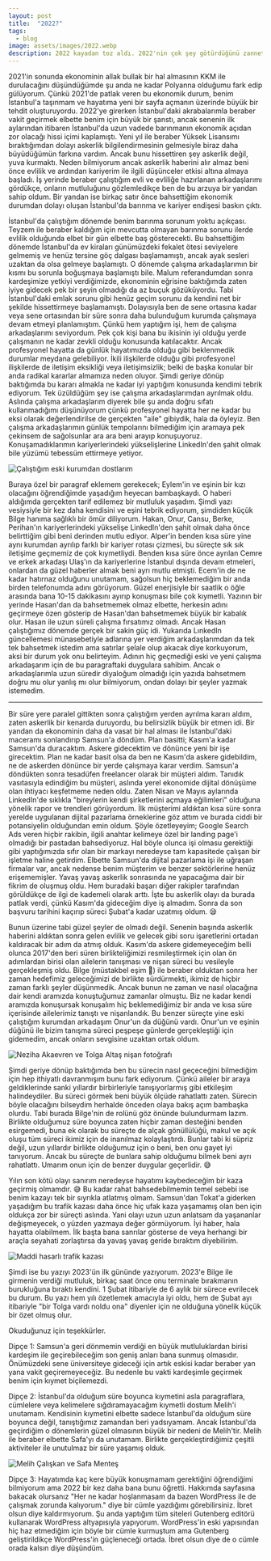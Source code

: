 ```yaml
---
layout: post
title:  "2022?"
tags:
  - blog
image: assets/images/2022.webp
description: 2022 kayadan toz aldı. 2022'nin çok şey götürdüğünü zannettiğim anlar olsa da yılın sonunda hiç de öyle olmadığını görmüş oldum. Geçtiğimiz yıl bir şeyler götürmüş olabilir, ancak yerine koyamayacağım pek çok şey kattı.
---
```

2021'in sonunda ekonominin allak bullak bir hal almasının KKM ile durulacağını düşündüğümde şu anda ne kadar Polyanna olduğumu fark edip gülüyorum. Çünkü 2021'de patlak veren bu ekonomik durum, benim İstanbul'a taşınmam ve hayatıma yeni bir sayfa açmanın üzerinde büyük bir tehdit oluşturuyordu. 2022'ye girerken İstanbul'daki akrabalarımla beraber vakit geçirmek elbette benim için büyük bir şanstı, ancak senenin ilk aylarından itibaren İstanbul'da uzun vadede barınmanın ekonomik açıdan zor olacağı hissi içimi kaplamıştı. Yeni yıl ile beraber Yüksek Lisansımı bıraktığımdan dolayı askerlik bilgilendirmesinin gelmesiyle biraz daha büyüdüğümün farkına vardım. Ancak bunu hissettiren şey askerlik değil, yuva kurmaktı. Neden bilmiyorum ancak askerlik haberini alır almaz beni önce evlilik ve ardından kariyerim ile ilgili düşünceler etkisi altına almaya başladı. İş yerinde beraber çalıştığım evli ve evliliğe hazırlanan arkadaşlarımı gördükçe, onların mutluluğunu gözlemledikçe ben de bu arzuya bir yandan sahip oldum. Bir yandan ise birkaç satır  önce bahsettiğim ekonomik durumdan dolayı oluşan İstanbul'da barınma ve kariyer endişesi baskın çıktı.

İstanbul'da çalıştığım dönemde benim barınma sorunum yoktu açıkçası. Teyzem ile beraber kaldığım için mevcutta olmayan barınma sorunu ilerde evlilik olduğunda elbet bir gün elbette baş gösterecekti. Bu bahsettiğim dönemde İstanbul'da ev kiraları günümüzdeki fekalet ötesi seviyelere gelmemiş ve henüz tersine göç dalgası başlamamıştı, ancak ayak sesleri uzaktan da olsa gelmeye başlamıştı. O dönemde çalışma arkadaşlarımın bir kısmı bu sorunla boğuşmaya başlamıştı bile. Malum referandumdan sonra kardeşimize yetkiyi verdiğimizde, ekonominin eğrisine baktığımda zaten iyiye gidecek pek bir şeyin olmadığı da az buçuk gözüküyordu. Tabi İstanbul'daki emlak sorunu gibi henüz geçim sorunu da kendini net bir şekilde hissettirmeye başlamamıştı. Dolayısıyla ben de sene ortasına kadar veya sene ortasından bir süre sonra daha bulunduğum kurumda çalışmaya devam etmeyi planlamıştım. Çünkü hem yaptığım işi, hem de çalışma arkadaşlarımı seviyordum. Pek çok kişi bana bu ikisinin iyi olduğu yerde çalışmanın ne kadar zevkli olduğu konusunda katılacaktır. Ancak profesyonel hayatta da günlük hayatımızda olduğu gibi beklenmedik durumlar meydana gelebiliyor. İkili ilişkilerde olduğu gibi profesyonel ilişkilerde de iletişim eksikliği veya iletişimsizlik; belki de başka konular bir anda radikal kararlar almamıza neden oluyor. Şimdi geriye dönüp baktığımda bu kararı almakla ne kadar iyi yaptığım konusunda kendimi tebrik ediyorum. Tek üzüldüğüm şey ise çalışma arkadaşlarımdan ayrılmak oldu. Aslında çalışma arkadaşlarım diyerek bile şu anda doğru sıfatı kullanmadığımı düşünüyorum çünkü profesyonel hayatta her ne kadar bu eksi olarak değerlendirilse de gerçekten "aile" gibiydik, hala da öyleyiz. Ben çalışma arkadaşlarımın günlük tempolarını bilmediğim için aramaya pek çekinsem de sağolsunlar ara ara beni arayıp konuşuyoruz. Konuşamadıklarımın kariyerlerindeki yükselişlerine LinkedIn'den şahit olmak bile yüzümü tebessüm ettirmeye yetiyor.

![Çalıştığım eski kurumdan dostlarım](/assets/images/gece-mesaisi.webp "Soldan sağa; Ben, Ecem, Elif, Alper ve Onur")

Buraya özel bir paragraf eklemem gerekecek; Eylem'in ve eşinin bir kızı olacağını öğrendiğimde yaşadığım heyecan bambaşkaydı. O haberi aldığımda gerçekten tarif edilemez bir mutluluk yaşadım. Şimdi yazı vesiysiyle bir kez daha kendisini ve eşini tebrik ediyorum, şimdiden küçük Bilge hanıma sağlıklı bir ömür diliyorum. Hakan, Onur, Cansu, Berke, Perihan'ın kariyerlerindeki yükselişe LinkedIn'den şahit olmak daha önce belirttiğim gibi beni derinden mutlu ediyor. Alper'in benden kısa süre yine aynı kurumdan ayrılıp farklı bir kariyer rotası çizmesi, bu süreçte sık sık iletişime geçmemiz de çok kıymetliydi. Benden kısa süre önce ayrılan Cemre ve erkek arkadaşı Ulaş'ın da kariyerlerine İstanbul dışında devam etmeleri, onlardan da güzel haberler almak beni ayrı mutlu etmişti. Ecem'in de ne kadar hatırnaz olduğunu unutamam, sağolsun hiç beklemediğim bir anda birden telefonumda adını görüyorum. Güzel enerjisiyle bir saatlik o öğle arasında bana 10-15 dakikasını ayırıp konuşması bile çok kıymetli. Yazının bir yerinde Hasan'dan da bahsetmemek olmaz elbette, herkesin adını geçirmeye özen gösterip de Hasan'dan bahsetmemek büyük bir kabalık olur. Hasan ile uzun süreli çalışma fırsatımız olmadı. Ancak Hasan çalıştığımız dönemde gerçek bir sakin güç idi. Yukarıda LınkedIn güncellemesi münasebetiyle adlarına yer verdiğim arkadaşlarımdan da tek tek bahsetmek istedim ama satırlar şelale olup akacak diye korkuyorum, aksi bir durum yok onu belirteyim. Adının hiç geçmediği eski ve yeni çalışma arkadaşarım için de bu paragraftaki duygulara sahibim. Ancak o arkadaşlarımla uzun süredir diyaloğum olmadığı için yazıda bahsetmem doğru mu olur yanlış mı olur bilmiyorum, ondan dolayı bir şeyler yazmak istemedim.

___

Bir süre yere paralel gittikten sonra çalıştığım yerden ayrılma kararı aldım, zaten askerlik bir kenarda duruyordu, bu belirsizlik büyük bir etmen idi. Bir yandan da ekonominin daha da vasat bir hal alması ile İstanbul'daki maceramı sonlandırıp Samsun'a döndüm. Plan basitti; Kasım'a kadar Samsun'da duracaktım. Askere gidecektim ve dönünce yeni bir işe girecektim. Plan ne kadar basit olsa da ben ne Kasım'da askere gidebildim, ne de askerden dönünce bir yerde çalışmaya karar verdim. Samsun'a döndükten sonra tesadüfen freelancer olarak bir müşteri aldım. Tanıdık vasıtasıyla edindiğim bu müşteri, aslında yerel ekonomide dijital dönüşüme olan ihtiyacı keşfetmeme neden oldu. Zaten Nisan ve Mayıs aylarında LinkedIn'de sıklıkla "bireylerin kendi şirketlerini açmaya eğilimleri" olduğuna yönelik rapor ve trendleri görüyordum. İlk müşterimi aldıktan kısa süre sonra yerelde uygulanan dijital pazarlama örneklerine göz attım ve burada ciddi bir potansiyelin olduğundan emin oldum. Şöyle özetleyeyim; Google Search Ads veren hiçbir rakibin, ilgili anahtar kelimeye özel bir landing page'i olmadığı bir pastadan bahsediyoruz. Hal böyle olunca işi olmasu gerektiği gibi yaptığımızda sıfır olan bir markayı neredeyse tam kapasitede çalışan bir işletme haline getirdim. Elbette Samsun'da dijital pazarlama işi ile uğraşan firmalar var, ancak nedense benim müşterim ve benzer sektörlerine henüz erişememişler. Yavaş yavaş askerlik sonrasında ne yapacağıma dair bir fikrim de oluşmuş oldu. Hem buradaki başarı diğer rakipler tarafından görüldükçe de ilgi de kademeli olarak arttı. İşte bu askerlik olayı da burada patlak verdi, çünkü Kasım'da gideceğim diye iş almadım. Sonra da son başvuru tarihini kaçırıp süreci Şubat'a kadar uzatmış oldum. 😪

Bunun üzerine tabi güzel şeyler de olmadı değil. Senenin başında askerlik haberini aldıktan sonra gelen evlilik ve gelecek gibi soru işaretlerini ortadan kaldıracak bir adım da atmış olduk. Kasım'da askere gidemeyeceğim belli olunca 2017'den beri süren birlikteliğimizi resmileştirmek için olan ön adımlardan birisi olan ailelerin tanışması ve nişan süreci bu vesileyle gerçekleşmiş oldu. Bilge (müstakbel eşim 🙂) ile beraber olduktan sonra her zaman hedefimiz geleceğimizi de birlikte sürdürmekti, ikimiz de hiçbir zaman farklı şeyler düşünmedik. Ancak bunun ne zaman ve nasıl olacağına dair kendi aramızda konuştuğumuz zamanlar olmuştu. Biz ne kadar kendi aramızda konuşursak konuşalım hiç beklemediğimiz bir anda ve kısa süre içerisinde ailelerimiz tanıştı ve nişanlandık. Bu benzer süreçte yine eski çalıştığım kurumdan arkadaşım Onur'un da düğünü vardı. Onur'un ve eşinin düğünü ile bizim tanışma süreci peşpeşe günlerde gerçekleştiği için gidemedim, ancak onların sevgisine uzaktan ortak oldum.

![Neziha Akaevren ve Tolga Altaş nişan fotoğrafı](/assets/images/nisan.webp "Neziha Bilge Akaevren ve Tolga Altaş")

Şimdi geriye dönüp baktığımda ben bu sürecin nasıl geçeceğini bilmediğim için hep ithiyatlı davranmışım bunu fark ediyorum. Çünkü aileler bir araya geldiklerinde sanki yıllardır birbirleriyle tanışıyorlarmış gibi etkileşim halindeydiler. Bu süreci görmek beni büyük ölçüde rahatlattı zaten. Sürecin böyle olacağını bilseydim herhalde önceden olaya bakış açım bambaşka olurdu. Tabi burada Bilge'nin de rolünü göz önünde bulundurmam lazım. Birlikte olduğumuz süre boyunca zaten hiçbir zaman desteğini benden esirgemedi, buna ek olarak bu süreçte de alçak gönüllülüğü, makul ve açık oluşu tüm süreci ikimiz için de inanılmaz kolaylaştırdı. Bunlar tabi ki süpriz değil, uzun yıllardır birlikte olduğumuz için o beni, ben onu gayet iyi tanıyorum. Ancak bu süreçte de bunlara sahip olduğumu bilmek beni ayrı rahatlattı. Umarım onun için de benzer duygular geçerlidir. 😅

Yılın son kötü olayı sanırım neredeyse hayatımı kaybedeceğim bir kaza geçirmiş olmamdır. 😅 Bu kadar rahat bahsedebilmemin temel sebebi ise benim kazayı tek bir sıyrıkla atlatmış olmam. Samsun'dan Tokat'a giderken yaşadığım bu trafik kazası daha önce hiç ufak kaza yaşamamış olan ben için oldukça zor bir süreçti aslında. Yani olayı uzun uzun anlatsam da yaşananlar değişmeyecek, o yüzden yazmaya değer görmüyorum. İyi haber, hala hayatta olabilmem. İlk başta bana sanrılar gösterse de veya herhangi bir araçla seyahati zorlaştırsa da yavaş yavaş geride bıraktım diyebilirim.

![Maddi hasarlı trafik kazası](/assets/images/kaza.webp "Turhal'da gerçekleştirdiğim trafik kazası")

Şimdi ise bu yazıyı 2023'ün ilk gününde yazıyorum. 2023'e Bilge ile girmenin verdiği mutluluk, birkaç saat önce onu terminale bırakmanın burukluğuna bıraktı kendini. 1 Şubat itibariyle de 6 aylık bir sürece evrilecek bu durum. Bu yazı hem yılı özetlemek amacıyla iyi oldu, hem de Şubat ayı itibariyle "bir Tolga vardı noldu ona" diyenler için ne olduğuna yönelik küçük bir özet olmuş olur.

Okuduğunuz için teşekkürler.

Dipçe 1: Samsun'a geri dönmemin verdiği en büyük mutluluklardan birisi kardeşim ile geçirebileceğim son geniş anları bana sunmuş olmasıdır. Önümüzdeki sene üniversiteye gideceği için artık eskisi kadar beraber yan yana vakit geçiremeyeceğiz. Bu nedenle bu vakti kardeşimle geçirmek benim için kıymet biçilemezdi.

Dipçe 2: İstanbul'da olduğum süre boyunca kıymetini asla paragraflara, cümlelere veya kelimelere sığdıramayacağım kıymetli dostum Melih'i unutamam. Kendisinin kıymetini elbette sadece İstanbul'da olduğum süre boyunca değil, tanıştığımız zamandan beri yadsıyamam. Ancak İstanbul'da geçirdiğim o dönemlerin güzel olmasının büyük bir nedeni de Melih'tir. Melih ile beraber elbette Safa'yı da unutamam. Birlikte gerçekleştirdiğimiz çeşitli aktiviteler ile unutulmaz bir süre yaşamış olduk.

![Melih Çalışkan ve Safa Menteş](/assets/images/melih-safa.webp "Soldan sağa; Melih Çalışkan, ben ve Safa Menteş")

Dipçe 3: Hayatımda kaç kere büyük konuşmamam gerektiğini öğrendiğimi bilmiyorum ama 2022 bir kez daha bana bunu öğretti. Hakkımda sayfasına bakacak olursanız "Her ne kadar hoşlanmasam da bazen WordPress ile de çalışmak zorunda kalıyorum." diye bir cümle yazdığımı görebilirsiniz. İbret olsun diye kaldırmıyorum. Şu anda yaptığım tüm siteleri Gutenberg editörü kullanarak WordPress altyapısıyla yapıyorum. WordPress'in eski yapısından hiç haz etmediğim için böyle bir cümle kurmuştum ama Gutenberg geliştirildikçe WordPress'in güçleneceği ortada. İbret olsun diye de o cümle orada kalsın diye düşündüm.
